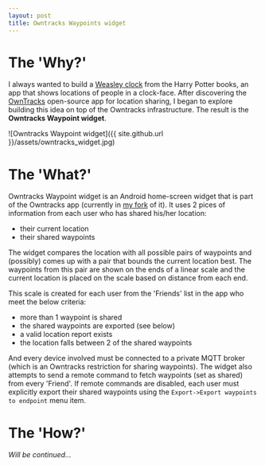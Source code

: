 ```yaml
---
layout: post
title: Owntracks Waypoints widget
---
```


# The 'Why?'

I always wanted to build a [Weasley
clock](http://harrypotter.wikia.com/wiki/Weasley_Clock) from the Harry
Potter books, an app that shows locations of people in a
clock-face. After discovering the [OwnTracks](http://owntracks.org)
open-source app for location sharing, I began to explore building this
idea on top of the Owntracks infrastructure. The result is the
__Owntracks Waypoint widget__.

![Owntracks Waypoint widget]({{ site.github.url }}/assets/owntracks_widget.jpg)

# The 'What?'

Owntracks Waypoint widget is an Android home-screen widget that is
part of the Owntracks app (currently in [my
fork](https://github.com/nma83/android/tree/waypoints_widget) of
it). It uses 2 pices of information from each user who has shared
his/her location:

 * their current location
 * their shared waypoints

The widget compares the location with all possible pairs of waypoints
and (possibly) comes up with a pair that bounds the current location
best. The waypoints from this pair are shown on the ends of a linear
scale and the current location is placed on the scale based on
distance from each end.

This scale is created for each user from the 'Friends' list in the app
who meet the below criteria:

 * more than 1 waypoint is shared
 * the shared waypoints are exported (see below)
 * a valid location report exists
 * the location falls between 2 of the shared waypoints

And every device involved must be connected to a private MQTT broker
(which is an Owntracks restriction for sharing waypoints).
The widget also attempts to send a remote command to fetch waypoints
(set as shared) from every 'Friend'. If remote commands are disabled,
each user must explicitly export their shared waypoints using the
`Export->Export waypoints to endpoint` menu item.

# The 'How?'

_Will be continued..._
